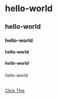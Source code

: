 # hello-world
## hello-world
### hello-world
#### hello-world
##### hello-world
###### hello-world
<a href = 'www.google.com'>Click This</a>

